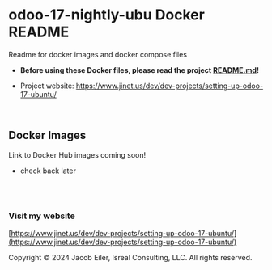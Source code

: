 # odoo-17-nightly-ubu Docker README
Readme for docker images and docker compose files
<br/>

- **Before using these Docker files, please read the project [README.md](https://github.com/j-isreal/odoo-17-nightly-ubu/blob/main/README.md)!**

- Project website: https://www.jinet.us/dev/dev-projects/setting-up-odoo-17-ubuntu/

<br />


## Docker Images
Link to Docker Hub images coming soon!

- check back later



<br/><br/>
### Visit my website

[https://www.jinet.us/dev/dev-projects/setting-up-odoo-17-ubuntu/](https://www.jinet.us/dev/dev-projects/setting-up-odoo-17-ubuntu/)

Copyright &copy; 2024 Jacob Eiler, Isreal Consulting, LLC.  All rights reserved.
